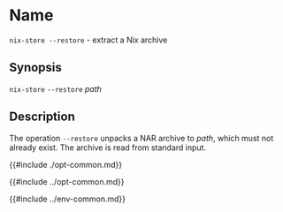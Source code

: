 # Name

`nix-store --restore` - extract a Nix archive

## Synopsis

`nix-store` `--restore` *path*

## Description

The operation `--restore` unpacks a NAR archive to *path*, which must
not already exist. The archive is read from standard input.

{{#include ./opt-common.md}}

{{#include ../opt-common.md}}

{{#include ../env-common.md}}
